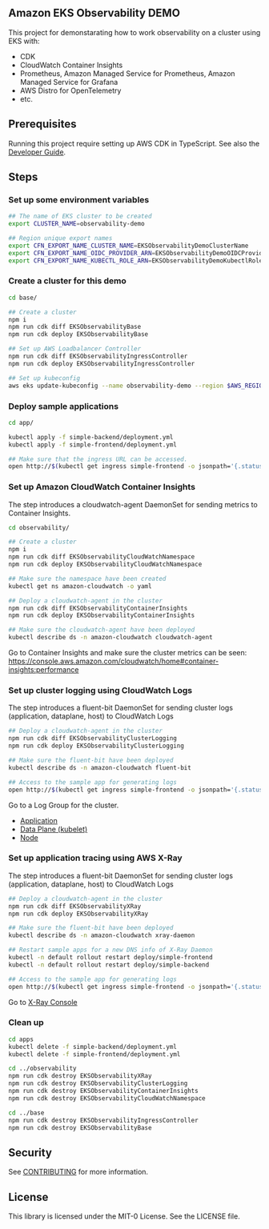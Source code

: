 ## Amazon EKS Observability DEMO

This project for demonstarating how to work observability on a cluster using EKS with:

* CDK
* CloudWatch Container Insights
* Prometheus, Amazon Managed Service for Prometheus, Amazon Managed Service for Grafana
* AWS Distro for OpenTelemetry
* etc.

## Prerequisites

Running this project require setting up AWS CDK in TypeScript. See also the [Developer Guide](https://docs.aws.amazon.com/cdk/latest/guide/hello_world.html).

## Steps

### Set up some environment variables

```bash
## The name of EKS cluster to be created
export CLUSTER_NAME=observability-demo

## Region unique export names
export CFN_EXPORT_NAME_CLUSTER_NAME=EKSObservabilityDemoClusterName
export CFN_EXPORT_NAME_OIDC_PROVIDER_ARN=EKSObservabilityDemoOIDCProviderArn
export CFN_EXPORT_NAME_KUBECTL_ROLE_ARN=EKSObservabilityDemoKubectlRoleArn
```

### Create a cluster for this demo

```bash
cd base/

## Create a cluster
npm i
npm run cdk diff EKSObservabilityBase
npm run cdk deploy EKSObservabilityBase

## Set up AWS Loadbalancer Controller
npm run cdk diff EKSObservabilityIngressController
npm run cdk deploy EKSObservabilityIngressController

## Set up kubeconfig
aws eks update-kubeconfig --name observability-demo --region $AWS_REGION --role-arn arn:aws:iam::xxxx:role/EKSObservabilityBase-BaseClusterMastersRoleXXX
```

### Deploy sample applications

```bash
cd app/

kubectl apply -f simple-backend/deployment.yml
kubectl apply -f simple-frontend/deployment.yml

## Make sure that the ingress URL can be accessed.
open http://$(kubectl get ingress simple-frontend -o jsonpath='{.status.loadBalancer.ingress[0].hostname}')
```

### Set up Amazon CloudWatch Container Insights

The step introduces a cloudwatch-agent DaemonSet for sending metrics to Container Insights.

```bash
cd observability/

## Create a cluster
npm i
npm run cdk diff EKSObservabilityCloudWatchNamespace
npm run cdk deploy EKSObservabilityCloudWatchNamespace

## Make sure the namespace have been created
kubectl get ns amazon-cloudwatch -o yaml

## Deploy a cloudwatch-agent in the cluster
npm run cdk diff EKSObservabilityContainerInsights
npm run cdk deploy EKSObservabilityContainerInsights

## Make sure the cloudwatch-agent have been deployed
kubectl describe ds -n amazon-cloudwatch cloudwatch-agent
```

Go to Container Insights and make sure the cluster metrics can be seen:
https://console.aws.amazon.com/cloudwatch/home#container-insights:performance

### Set up cluster logging using CloudWatch Logs

The step introduces a fluent-bit DaemonSet for sending cluster logs (application, dataplane, host) to CloudWatch Logs

```bash
## Deploy a cloudwatch-agent in the cluster
npm run cdk diff EKSObservabilityClusterLogging
npm run cdk deploy EKSObservabilityClusterLogging

## Make sure the fluent-bit have been deployed
kubectl describe ds -n amazon-cloudwatch fluent-bit

## Access to the sample app for generating logs
open http://$(kubectl get ingress simple-frontend -o jsonpath='{.status.loadBalancer.ingress[0].hostname}')
```

Go to a Log Group for the cluster.

* [Application](https://console.aws.amazon.com/cloudwatch/home#logsV2:log-groups/log-group/$252Faws$252Fcontainerinsights$252Fobservability-demo$252Fapplication)
* [Data Plane (kubelet)](https://console.aws.amazon.com/cloudwatch/home#logsV2:log-groups/log-group/$252Faws$252Fcontainerinsights$252Fobservability-demo$252Fdataplane)
* [Node](https://console.aws.amazon.com/cloudwatch/home#logsV2:log-groups/log-group/$252Faws$252Fcontainerinsights$252Fobservability-demo$252Fhost)

### Set up application tracing using AWS X-Ray

The step introduces a fluent-bit DaemonSet for sending cluster logs (application, dataplane, host) to CloudWatch Logs

```bash
## Deploy a cloudwatch-agent in the cluster
npm run cdk diff EKSObservabilityXRay
npm run cdk deploy EKSObservabilityXRay

## Make sure the fluent-bit have been deployed
kubectl describe ds -n amazon-cloudwatch xray-daemon

## Restart sample apps for a new DNS info of X-Ray Daemon
kubectl -n default rollout restart deploy/simple-frontend
kubectl -n default rollout restart deploy/simple-backend

## Access to the sample app for generating logs
open http://$(kubectl get ingress simple-frontend -o jsonpath='{.status.loadBalancer.ingress[0].hostname}')
```

Go to [X-Ray Console](https://console.aws.amazon.com/xray/home#/service-map)

### Clean up

```bash
cd apps
kubectl delete -f simple-backend/deployment.yml
kubectl delete -f simple-frontend/deployment.yml

cd ../observability
npm run cdk destroy EKSObservabilityXRay
npm run cdk destroy EKSObservabilityClusterLogging
npm run cdk destroy EKSObservabilityContainerInsights
npm run cdk destroy EKSObservabilityCloudWatchNamespace

cd ../base
npm run cdk destroy EKSObservabilityIngressController
npm run cdk destroy EKSObservabilityBase
```

## Security

See [CONTRIBUTING](CONTRIBUTING.md#security-issue-notifications) for more information.

## License

This library is licensed under the MIT-0 License. See the LICENSE file.
